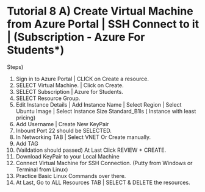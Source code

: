 # Tutorial 8 A) Create Virtual Machine from Azure Portal | SSH Connect  to it | (Subscription - Azure For Students*)

Steps)
1) Sign in to Azure Portal | CLICK on Create a resource.
2) SELECT Virtual Machine. | Click on Create.
3) SELECT Subscription | Azure for Students.
4) SELECT Resource Group. 
5) Edit Instance Details | Add Instance Name | Select Region | Select Ubuntu Image | Select Instance Size Standard_B1ls ( Instance with least pricing)
6) Add Username | Create New KeyPair
7) Inbount Port 22 should be SELECTED.
8) In Networking TAB | Select VNET Or Create manually.
9) Add TAG
10) (Vaildation should passed) At Last Click REVIEW + CREATE.
11) Download KeyPair to your Local Machine
12) Connect Virtual Machine for SSH Connection. (Putty from Windows or Terminal from Linux)
13) Practice Basic Linux Commands over there.
14) At Last, Go to ALL Resources TAB | SELECT & DELETE the resources.